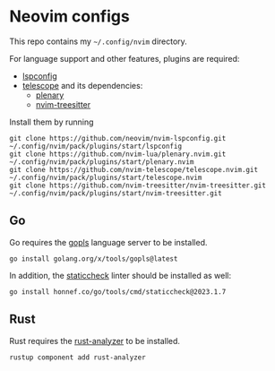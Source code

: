 # Neovim configs

This repo contains my `~/.config/nvim` directory.

For language support and other features, plugins are required:

* [lspconfig](https://github.com/neovim/nvim-lspconfig)
* [telescope](https://github.com/nvim-telescope/telescope.nvim) and its dependencies:
  * [plenary](https://github.com/nvim-lua/plenary.nvim)
  * [nvim-treesitter](https://github.com/nvim-treesitter/nvim-treesitter)

Install them by running

```shell
git clone https://github.com/neovim/nvim-lspconfig.git ~/.config/nvim/pack/plugins/start/lspconfig
git clone https://github.com/nvim-lua/plenary.nvim.git ~/.config/nvim/pack/plugins/start/plenary.nvim
git clone https://github.com/nvim-telescope/telescope.nvim.git ~/.config/nvim/pack/plugins/start/telescope.nvim
git clone https://github.com/nvim-treesitter/nvim-treesitter.git ~/.config/nvim/pack/plugins/start/nvim-treesitter.git
```

## Go

Go requires the [gopls](https://github.com/golang/tools) language server to be installed.

```shell
go install golang.org/x/tools/gopls@latest
```

In addition, the [staticcheck](https://github.com/dominikh/go-tools) linter should be installed as well:

```shell
go install honnef.co/go/tools/cmd/staticcheck@2023.1.7
```

## Rust

Rust requires the [rust-analyzer](https://github.com/rust-lang/rust-analyzer) to be installed.

```shell
rustup component add rust-analyzer
```
